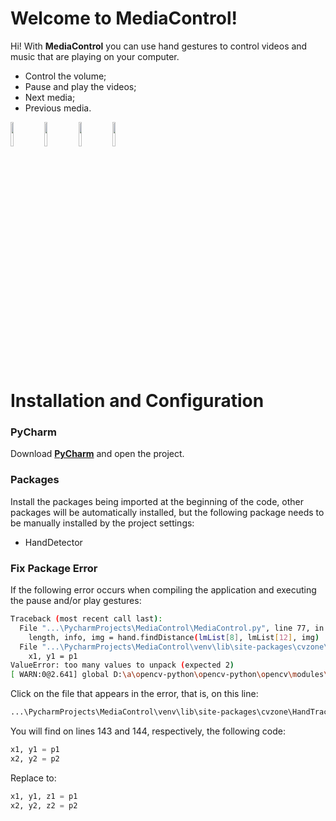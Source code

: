 # Welcome to MediaControl!

Hi! With **MediaControl** you can use hand gestures to control videos and music that are playing on your computer.
- Control the volume;
- Pause and play the videos;
- Next media;
- Previous media.

<img src="https://i.imgur.com/ZLBRTPf.png" width="10%"></img> <img src="https://i.imgur.com/1OIod8o.png" width="10%"></img> <img src="https://i.imgur.com/6TpzAhc.png" width="10%"></img> <img src="https://i.imgur.com/4ZRItTk.png" width="10%"></img>

# Installation and Configuration

### PyCharm
Download [**PyCharm**](https://www.jetbrains.com/pt-br/pycharm) and open the project.

### Packages
Install the packages being imported at the beginning of the code, other packages will be automatically installed, but the following package needs to be manually installed by the project settings:
- HandDetector

### Fix Package Error
If the following error occurs when compiling the application and executing the pause and/or play gestures:

```sh
Traceback (most recent call last):
  File "...\PycharmProjects\MediaControl\MediaControl.py", line 77, in <module>
    length, info, img = hand.findDistance(lmList[8], lmList[12], img)
  File "...\PycharmProjects\MediaControl\venv\lib\site-packages\cvzone\HandTrackingModule.py", line 143, in findDistance
    x1, y1 = p1
ValueError: too many values to unpack (expected 2)
[ WARN:0@2.641] global D:\a\opencv-python\opencv-python\opencv\modules\videoio\src\cap_msmf.cpp (539) `anonymous-namespace'::SourceReaderCB::~SourceReaderCB terminating async callback
```

Click on the file that appears in the error, that is, on this line:
```sh
...\PycharmProjects\MediaControl\venv\lib\site-packages\cvzone\HandTrackingModule.py
```

You will find on lines 143 and 144, respectively, the following code:
```py
x1, y1 = p1  
x2, y2 = p2
```

Replace to:
```py
x1, y1, z1 = p1  
x2, y2, z2 = p2
```
